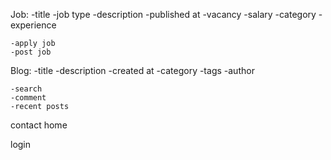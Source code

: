  Job:
    -title
    -job type
    -description
    -published at
    -vacancy
    -salary
    -category
    -experience

    -apply job
    -post job

Blog:
    -title
    -description
    -created at
    -category
    -tags
    -author

    -search
    -comment
    -recent posts

contact
home


login